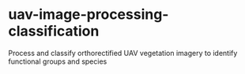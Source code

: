 # uav-image-processing-classification
Process and classify orthorectified UAV vegetation imagery to identify functional groups and species
